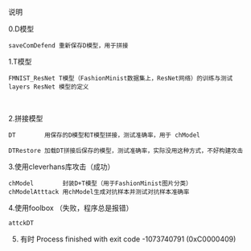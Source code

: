 说明

0.D模型
    
    saveComDefend 重新保存D模型，用于拼接
    
1.T模型 

    FMNIST_ResNet T模型（FashionMinist数据集上，ResNet网络）的训练与测试 
    layers ResNet 模型的定义
</br>

2.拼接模型 

    DT        用保存的D模型和T模型拼接，测试准确率，用于 chModel 
    
    DTRestore 加载DT拼接后保存的模型，测试准确率，实际没用这种方式，不好构建攻击 

3.使用cleverhans库攻击（成功） 

    chModel        封装D+T模型（用于FashionMinist图片分类）
    chModelAtttack 用chModel生成对抗样本并测试对抗样本准确率
    
4.使用foolbox （失败，程序总是报错）</br>

    attckDT

5. 有时 Process finished with exit code -1073740791 (0xC0000409)
